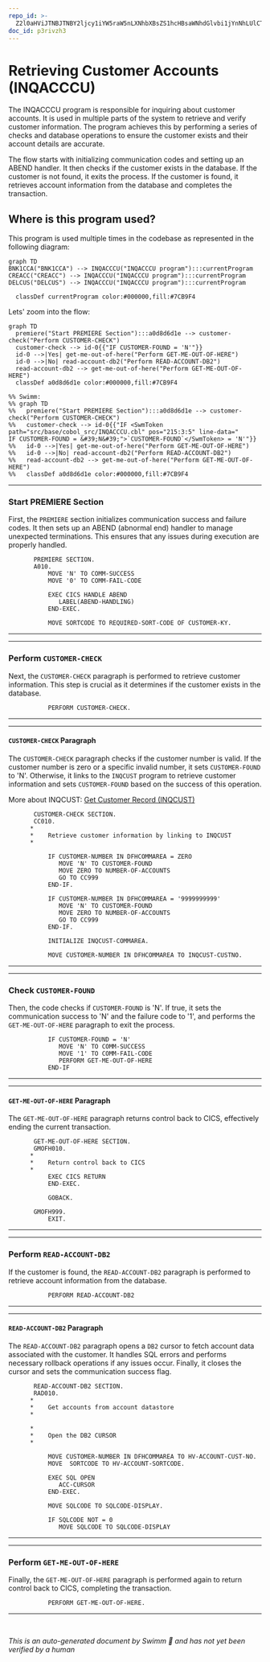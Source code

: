 ```yaml
---
repo_id: >-
  Z2l0aHViJTNBJTNBY2ljcy1iYW5raW5nLXNhbXBsZS1hcHBsaWNhdGlvbi1jYnNhLUlCTS1EZW1vJTNBJTNBU3dpbW0tRGVtbw==
doc_id: p3rivzh3
---
```

# Retrieving Customer Accounts (INQACCCU)

The INQACCCU program is responsible for inquiring about customer accounts. It is used in multiple parts of the system to retrieve and verify customer information. The program achieves this by performing a series of checks and database operations to ensure the customer exists and their account details are accurate.

The flow starts with initializing communication codes and setting up an ABEND handler. It then checks if the customer exists in the database. If the customer is not found, it exits the process. If the customer is found, it retrieves account information from the database and completes the transaction.

## Where is this program used?

This program is used multiple times in the codebase as represented in the following diagram:

```mermaid
graph TD
BNK1CCA("BNK1CCA") --> INQACCCU("INQACCCU program"):::currentProgram
CREACC("CREACC") --> INQACCCU("INQACCCU program"):::currentProgram
DELCUS("DELCUS") --> INQACCCU("INQACCCU program"):::currentProgram

  classDef currentProgram color:#000000,fill:#7CB9F4
```

Lets' zoom into the flow:

```mermaid
graph TD
  premiere("Start PREMIERE Section"):::a0d8d6d1e --> customer-check("Perform CUSTOMER-CHECK")
  customer-check --> id-0{{"IF CUSTOMER-FOUND = 'N'"}}
  id-0 -->|Yes| get-me-out-of-here("Perform GET-ME-OUT-OF-HERE")
  id-0 -->|No| read-account-db2("Perform READ-ACCOUNT-DB2")
  read-account-db2 --> get-me-out-of-here("Perform GET-ME-OUT-OF-HERE")
  classDef a0d8d6d1e color:#000000,fill:#7CB9F4

%% Swimm:
%% graph TD
%%   premiere("Start PREMIERE Section"):::a0d8d6d1e --> customer-check("Perform CUSTOMER-CHECK")
%%   customer-check --> id-0{{"IF <SwmToken path="src/base/cobol_src/INQACCCU.cbl" pos="215:3:5" line-data="           IF CUSTOMER-FOUND = &#39;N&#39;">`CUSTOMER-FOUND`</SwmToken> = 'N'"}}
%%   id-0 -->|Yes| get-me-out-of-here("Perform GET-ME-OUT-OF-HERE")
%%   id-0 -->|No| read-account-db2("Perform READ-ACCOUNT-DB2")
%%   read-account-db2 --> get-me-out-of-here("Perform GET-ME-OUT-OF-HERE")
%%   classDef a0d8d6d1e color:#000000,fill:#7CB9F4
```

<SwmSnippet path="/src/base/cobol_src/INQACCCU.cbl" line="194">

---

### Start PREMIERE Section

First, the <SwmToken path="src/base/cobol_src/INQACCCU.cbl" pos="194:1:1" line-data="       PREMIERE SECTION.">`PREMIERE`</SwmToken> section initializes communication success and failure codes. It then sets up an ABEND (abnormal end) handler to manage unexpected terminations. This ensures that any issues during execution are properly handled.

```cobol
       PREMIERE SECTION.
       A010.
           MOVE 'N' TO COMM-SUCCESS
           MOVE '0' TO COMM-FAIL-CODE

           EXEC CICS HANDLE ABEND
              LABEL(ABEND-HANDLING)
           END-EXEC.

           MOVE SORTCODE TO REQUIRED-SORT-CODE OF CUSTOMER-KY.

```

---

</SwmSnippet>

<SwmSnippet path="/src/base/cobol_src/INQACCCU.cbl" line="210">

---

### Perform <SwmToken path="src/base/cobol_src/INQACCCU.cbl" pos="210:3:5" line-data="           PERFORM CUSTOMER-CHECK.">`CUSTOMER-CHECK`</SwmToken>

Next, the <SwmToken path="src/base/cobol_src/INQACCCU.cbl" pos="210:3:5" line-data="           PERFORM CUSTOMER-CHECK.">`CUSTOMER-CHECK`</SwmToken> paragraph is performed to retrieve customer information. This step is crucial as it determines if the customer exists in the database.

```cobol
           PERFORM CUSTOMER-CHECK.
```

---

</SwmSnippet>

<SwmSnippet path="/src/base/cobol_src/INQACCCU.cbl" line="829">

---

#### <SwmToken path="src/base/cobol_src/INQACCCU.cbl" pos="829:1:3" line-data="       CUSTOMER-CHECK SECTION.">`CUSTOMER-CHECK`</SwmToken> Paragraph

The <SwmToken path="src/base/cobol_src/INQACCCU.cbl" pos="829:1:3" line-data="       CUSTOMER-CHECK SECTION.">`CUSTOMER-CHECK`</SwmToken> paragraph checks if the customer number is valid. If the customer number is zero or a specific invalid number, it sets <SwmToken path="src/base/cobol_src/INQACCCU.cbl" pos="836:9:11" line-data="              MOVE &#39;N&#39; TO CUSTOMER-FOUND">`CUSTOMER-FOUND`</SwmToken> to 'N'. Otherwise, it links to the <SwmToken path="src/base/cobol_src/INQACCCU.cbl" pos="832:15:15" line-data="      *    Retrieve customer information by linking to INQCUST">`INQCUST`</SwmToken> program to retrieve customer information and sets <SwmToken path="src/base/cobol_src/INQACCCU.cbl" pos="836:9:11" line-data="              MOVE &#39;N&#39; TO CUSTOMER-FOUND">`CUSTOMER-FOUND`</SwmToken> based on the success of this operation.

More about INQCUST: <SwmLink doc-title="Get Customer Record (INQCUST)">[Get Customer Record (INQCUST)](/docs/Docs/get-customer-record-inqcust.md)</SwmLink>

```cobol
       CUSTOMER-CHECK SECTION.
       CC010.
      *
      *    Retrieve customer information by linking to INQCUST
      *

           IF CUSTOMER-NUMBER IN DFHCOMMAREA = ZERO
              MOVE 'N' TO CUSTOMER-FOUND
              MOVE ZERO TO NUMBER-OF-ACCOUNTS
              GO TO CC999
           END-IF.

           IF CUSTOMER-NUMBER IN DFHCOMMAREA = '9999999999'
              MOVE 'N' TO CUSTOMER-FOUND
              MOVE ZERO TO NUMBER-OF-ACCOUNTS
              GO TO CC999
           END-IF.

           INITIALIZE INQCUST-COMMAREA.

           MOVE CUSTOMER-NUMBER IN DFHCOMMAREA TO INQCUST-CUSTNO.
```

---

</SwmSnippet>

<SwmSnippet path="/src/base/cobol_src/INQACCCU.cbl" line="215">

---

### Check <SwmToken path="src/base/cobol_src/INQACCCU.cbl" pos="215:3:5" line-data="           IF CUSTOMER-FOUND = &#39;N&#39;">`CUSTOMER-FOUND`</SwmToken>

Then, the code checks if <SwmToken path="src/base/cobol_src/INQACCCU.cbl" pos="215:3:5" line-data="           IF CUSTOMER-FOUND = &#39;N&#39;">`CUSTOMER-FOUND`</SwmToken> is 'N'. If true, it sets the communication success to 'N' and the failure code to '1', and performs the <SwmToken path="src/base/cobol_src/INQACCCU.cbl" pos="218:3:11" line-data="              PERFORM GET-ME-OUT-OF-HERE">`GET-ME-OUT-OF-HERE`</SwmToken> paragraph to exit the process.

```cobol
           IF CUSTOMER-FOUND = 'N'
              MOVE 'N' TO COMM-SUCCESS
              MOVE '1' TO COMM-FAIL-CODE
              PERFORM GET-ME-OUT-OF-HERE
           END-IF
```

---

</SwmSnippet>

<SwmSnippet path="/src/base/cobol_src/INQACCCU.cbl" line="638">

---

#### <SwmToken path="src/base/cobol_src/INQACCCU.cbl" pos="638:1:9" line-data="       GET-ME-OUT-OF-HERE SECTION.">`GET-ME-OUT-OF-HERE`</SwmToken> Paragraph

The <SwmToken path="src/base/cobol_src/INQACCCU.cbl" pos="638:1:9" line-data="       GET-ME-OUT-OF-HERE SECTION.">`GET-ME-OUT-OF-HERE`</SwmToken> paragraph returns control back to CICS, effectively ending the current transaction.

```cobol
       GET-ME-OUT-OF-HERE SECTION.
       GMOFH010.
      *
      *    Return control back to CICS
      *
           EXEC CICS RETURN
           END-EXEC.

           GOBACK.

       GMOFH999.
           EXIT.
```

---

</SwmSnippet>

<SwmSnippet path="/src/base/cobol_src/INQACCCU.cbl" line="222">

---

### Perform <SwmToken path="src/base/cobol_src/INQACCCU.cbl" pos="222:3:7" line-data="           PERFORM READ-ACCOUNT-DB2">`READ-ACCOUNT-DB2`</SwmToken>

If the customer is found, the <SwmToken path="src/base/cobol_src/INQACCCU.cbl" pos="222:3:7" line-data="           PERFORM READ-ACCOUNT-DB2">`READ-ACCOUNT-DB2`</SwmToken> paragraph is performed to retrieve account information from the database.

```cobol
           PERFORM READ-ACCOUNT-DB2
```

---

</SwmSnippet>

<SwmSnippet path="/src/base/cobol_src/INQACCCU.cbl" line="233">

---

#### <SwmToken path="src/base/cobol_src/INQACCCU.cbl" pos="233:1:5" line-data="       READ-ACCOUNT-DB2 SECTION.">`READ-ACCOUNT-DB2`</SwmToken> Paragraph

The <SwmToken path="src/base/cobol_src/INQACCCU.cbl" pos="233:1:5" line-data="       READ-ACCOUNT-DB2 SECTION.">`READ-ACCOUNT-DB2`</SwmToken> paragraph opens a <SwmToken path="src/base/cobol_src/INQACCCU.cbl" pos="233:5:5" line-data="       READ-ACCOUNT-DB2 SECTION.">`DB2`</SwmToken> cursor to fetch account data associated with the customer. It handles SQL errors and performs necessary rollback operations if any issues occur. Finally, it closes the cursor and sets the communication success flag.

```cobol
       READ-ACCOUNT-DB2 SECTION.
       RAD010.
      *
      *    Get accounts from account datastore
      *

      *
      *    Open the DB2 CURSOR
      *

           MOVE CUSTOMER-NUMBER IN DFHCOMMAREA TO HV-ACCOUNT-CUST-NO.
           MOVE  SORTCODE TO HV-ACCOUNT-SORTCODE.

           EXEC SQL OPEN
              ACC-CURSOR
           END-EXEC.

           MOVE SQLCODE TO SQLCODE-DISPLAY.

           IF SQLCODE NOT = 0
              MOVE SQLCODE TO SQLCODE-DISPLAY
```

---

</SwmSnippet>

<SwmSnippet path="/src/base/cobol_src/INQACCCU.cbl" line="227">

---

### Perform <SwmToken path="src/base/cobol_src/INQACCCU.cbl" pos="227:3:11" line-data="           PERFORM GET-ME-OUT-OF-HERE.">`GET-ME-OUT-OF-HERE`</SwmToken>

Finally, the <SwmToken path="src/base/cobol_src/INQACCCU.cbl" pos="227:3:11" line-data="           PERFORM GET-ME-OUT-OF-HERE.">`GET-ME-OUT-OF-HERE`</SwmToken> paragraph is performed again to return control back to CICS, completing the transaction.

```cobol
           PERFORM GET-ME-OUT-OF-HERE.
```

---

</SwmSnippet>

&nbsp;

*This is an auto-generated document by Swimm 🌊 and has not yet been verified by a human*

<SwmMeta version="3.0.0" repo-id="Z2l0aHViJTNBJTNBY2ljcy1iYW5raW5nLXNhbXBsZS1hcHBsaWNhdGlvbi1jYnNhLUlCTS1EZW1vJTNBJTNBU3dpbW0tRGVtbw==" repo-name="cics-banking-sample-application-cbsa-IBM-Demo"></SwmMeta>
